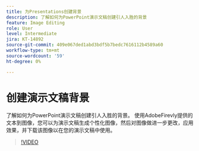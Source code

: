 ```yaml
---
title: 为Presentations创建背景
description: 了解如何为PowerPoint演示文稿创建引人入胜的背景
feature: Image Editing
role: User
level: Intermediate
jira: KT-14892
source-git-commit: 409e067ded1abd3bdf5b7bedc7616112b4589a60
workflow-type: tm+mt
source-wordcount: '59'
ht-degree: 0%

---
```


# 创建演示文稿背景

了解如何为PowerPoint演示文稿创建引人入胜的背景。 使用AdobeFirevly提供的文本到图像，您可以为演示文稿生成个性化图像，然后对图像做进一步更改，应用效果，并下载该图像以在您的演示文稿中使用。

>[!VIDEO](https://video.tv.adobe.com/v/3427117?quality=12&learn=on&hidetitle=true)
